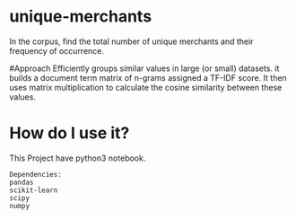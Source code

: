 # unique-merchants
In the corpus, find the total number of unique merchants and their frequency of occurrence. 


#Approach
Efficiently groups similar values in large (or small) datasets. it builds a document term matrix of n-grams assigned a TF-IDF score. It then uses matrix multiplication to calculate the cosine similarity between these values. 

# How do I use it?
This Project have python3 notebook. 
```
Dependencies:
pandas
scikit-learn
scipy
numpy
```
